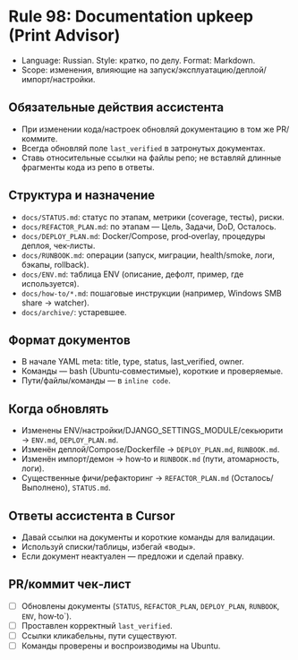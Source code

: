 # Rule 98: Documentation upkeep (Print Advisor)

- Language: Russian. Style: кратко, по делу. Format: Markdown.
- Scope: изменения, влияющие на запуск/эксплуатацию/деплой/импорт/настройки.

## Обязательные действия ассистента
- При изменении кода/настроек обновляй документацию в том же PR/коммите.
- Всегда обновляй поле `last_verified` в затронутых документах.
- Ставь относительные ссылки на файлы репо; не вставляй длинные фрагменты кода из репо в ответы.

## Структура и назначение
- `docs/STATUS.md`: статус по этапам, метрики (coverage, тесты), риски.
- `docs/REFACTOR_PLAN.md`: по этапам — Цель, Задачи, DoD, Осталось.
- `docs/DEPLOY_PLAN.md`: Docker/Compose, prod‑overlay, процедуры деплоя, чек‑листы.
- `docs/RUNBOOK.md`: операции (запуск, миграции, health/smoke, логи, бэкапы, rollback).
- `docs/ENV.md`: таблица ENV (описание, дефолт, пример, где используется).
- `docs/how-to/*.md`: пошаговые инструкции (например, Windows SMB share → watcher).
- `docs/archive/`: устаревшее.

## Формат документов
- В начале YAML meta: title, type, status, last_verified, owner.
- Команды — bash (Ubuntu‑совместимые), короткие и проверяемые.
- Пути/файлы/команды — в `inline code`.

## Когда обновлять
- Изменены ENV/настройки/DJANGO_SETTINGS_MODULE/секьюрити → `ENV.md`, `DEPLOY_PLAN.md`.
- Изменён деплой/Compose/Dockerfile → `DEPLOY_PLAN.md`, `RUNBOOK.md`.
- Изменён импорт/демон → how‑to и `RUNBOOK.md` (пути, атомарность, логи).
- Существенные фичи/рефакторинг → `REFACTOR_PLAN.md` (Осталось/Выполнено), `STATUS.md`.

## Ответы ассистента в Cursor
- Давай ссылки на документы и короткие команды для валидации.
- Используй списки/таблицы, избегай «воды».
- Если документ неактуален — предложи и сделай правку.

## PR/коммит чек‑лист
- [ ] Обновлены документы (`STATUS`, `REFACTOR_PLAN`, `DEPLOY_PLAN`, `RUNBOOK`, `ENV`, how‑to`).
- [ ] Проставлен корректный `last_verified`.
- [ ] Ссылки кликабельны, пути существуют.
- [ ] Команды проверены и воспроизводимы на Ubuntu.
